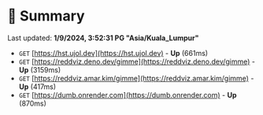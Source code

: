 # 📖 Summary
Last updated: **1/9/2024, 3:52:31 PG "Asia/Kuala_Lumpur"**

- `GET` [https://hst.ujol.dev](https://hst.ujol.dev) - **Up** (661ms)
- `GET` [https://reddviz.deno.dev/gimme](https://reddviz.deno.dev/gimme) - **Up** (3159ms)
- `GET` [https://reddviz.amar.kim/gimme](https://reddviz.amar.kim/gimme) - **Up** (417ms)
- `GET` [https://dumb.onrender.com](https://dumb.onrender.com) - **Up** (870ms)
